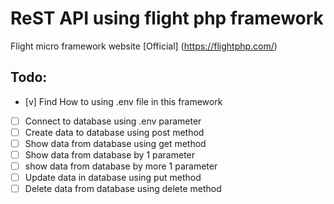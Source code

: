 # ReST API using  flight php framework

Flight micro framework website [Official] (https://flightphp.com/)

## Todo:
- [v] Find How to using .env file in this framework
- [ ] Connect to database using .env parameter
- [ ] Create data to database using post method
- [ ] Show data from database using get method
- [ ] Show data from database by 1 parameter
- [ ] show data from database by more 1 parameter
- [ ] Update data in database using put method
- [ ] Delete data from database using delete method